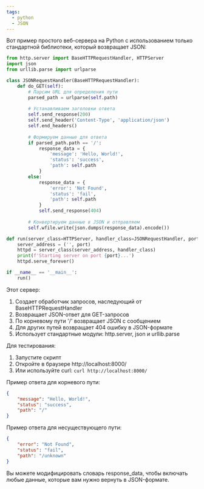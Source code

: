 ```yaml
---
tags:
  - python
  - JSON
---
```


Вот пример простого веб-сервера на Python с использованием только стандартной библиотеки, который возвращает JSON:

```python
from http.server import BaseHTTPRequestHandler, HTTPServer
import json
from urllib.parse import urlparse

class JSONRequestHandler(BaseHTTPRequestHandler):
    def do_GET(self):
        # Парсим URL для определения пути
        parsed_path = urlparse(self.path)
        
        # Устанавливаем заголовки ответа
        self.send_response(200)
        self.send_header('Content-Type', 'application/json')
        self.end_headers()
        
        # Формируем данные для ответа
        if parsed_path.path == '/':
            response_data = {
                'message': 'Hello, World!',
                'status': 'success',
                'path': self.path
            }
        else:
            response_data = {
                'error': 'Not Found',
                'status': 'fail',
                'path': self.path
            }
            self.send_response(404)
        
        # Конвертируем данные в JSON и отправляем
        self.wfile.write(json.dumps(response_data).encode())

def run(server_class=HTTPServer, handler_class=JSONRequestHandler, port=8000):
    server_address = ('', port)
    httpd = server_class(server_address, handler_class)
    print(f'Starting server on port {port}...')
    httpd.serve_forever()

if __name__ == '__main__':
    run()
```

Этот сервер:
1. Создает обработчик запросов, наследующий от BaseHTTPRequestHandler
2. Возвращает JSON-ответ для GET-запросов
3. По корневому пути '/' возвращает JSON с сообщением
4. Для других путей возвращает 404 ошибку в JSON-формате
5. Использует стандартные модули: http.server, json и urllib.parse

Для тестирования:
1. Запустите скрипт
2. Откройте в браузере http://localhost:8000/
3. Или используйте curl: `curl http://localhost:8000/`

Пример ответа для корневого пути:
```json
{
    "message": "Hello, World!",
    "status": "success",
    "path": "/"
}
```

Пример ответа для несуществующего пути:
```json
{
    "error": "Not Found",
    "status": "fail",
    "path": "/unknown"
}
```

Вы можете модифицировать словарь response_data, чтобы включать любые данные, которые вам нужно вернуть в JSON-формате.